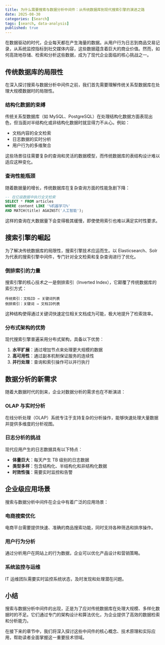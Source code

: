 ```yaml
---
title: 为什么需要搜索与数据分析中间件：从传统数据库到现代搜索引擎的演进之路
date: 2025-08-30
categories: [Search]
tags: [search, data-analysis]
published: true
---
```


在数据驱动的时代，企业每天都在产生海量的数据。从用户行为日志到商品交易记录，从系统监控指标到社交媒体内容，这些数据蕴含着巨大的商业价值。然而，如何高效地存储、检索和分析这些数据，成为了现代企业面临的核心挑战之一。

## 传统数据库的局限性

在深入探讨搜索与数据分析中间件之前，我们首先需要理解传统关系型数据库在处理大规模数据时的局限性。

### 结构化数据的束缚

传统关系型数据库（如 MySQL、PostgreSQL）在处理结构化数据方面表现出色，但当面对半结构化或非结构化数据时就显得力不从心。例如：

- 文档内容的全文检索
- 日志数据的实时分析
- 用户行为的多维聚合

这些场景往往需要复杂的查询和灵活的数据模型，而传统数据库的表结构设计难以适应这种变化。

### 查询性能瓶颈

随着数据量的增长，传统数据库在复杂查询方面的性能急剧下降：

```sql
-- 在亿级数据中执行全文检索
SELECT * FROM articles 
WHERE content LIKE '%机器学习%' 
AND MATCH(title) AGAINST('人工智能');
```

这样的查询在大数据量下会变得极其缓慢，即使使用索引也难以满足实时性要求。

## 搜索引擎的崛起

为了解决传统数据库的局限性，搜索引擎技术应运而生。以 Elasticsearch、Solr 为代表的搜索引擎中间件，专门针对全文检索和复杂查询进行了优化。

### 倒排索引的力量

搜索引擎的核心技术之一是倒排索引（Inverted Index），它颠覆了传统数据库的索引方式：

```
传统索引：文档ID → 关键词列表
倒排索引：关键词 → 文档ID列表
```

这种结构使得通过关键词快速定位相关文档成为可能，极大地提升了检索效率。

### 分布式架构的优势

现代搜索引擎普遍采用分布式架构，具备以下优势：

1. **水平扩展**：通过增加节点来处理更大规模的数据
2. **高可用性**：通过副本机制保证服务的连续性
3. **并行处理**：查询和索引操作可以并行执行

## 数据分析的新需求

随着大数据时代的到来，企业对数据分析的需求也在不断演进：

### OLAP 与实时分析

在线分析处理（OLAP）系统专注于支持复杂的分析操作，能够快速处理大量数据并提供多维度的分析视图。

### 日志分析的挑战

现代应用产生的日志数据具有以下特点：

- **体量巨大**：每天产生 TB 级别的日志数据
- **类型多样**：包含结构化、半结构化和非结构化数据
- **时效性强**：需要实时监控和告警

## 企业级应用场景

搜索与数据分析中间件在企业中有着广泛的应用场景：

### 电商搜索优化

电商平台需要提供快速、准确的商品搜索功能，同时支持各种筛选和排序操作。

### 用户行为分析

通过分析用户在网站上的行为数据，企业可以优化产品设计和营销策略。

### 系统监控与运维

IT 运维团队需要实时监控系统状态，及时发现和处理潜在问题。

## 小结

搜索与数据分析中间件的出现，正是为了应对传统数据库在处理大规模、多样化数据时的不足。它们通过专门的架构设计和算法优化，为企业提供了高效的数据检索和分析能力。

在接下来的章节中，我们将深入探讨这些中间件的核心概念、技术原理和实际应用，帮助读者全面掌握这一重要技术领域。